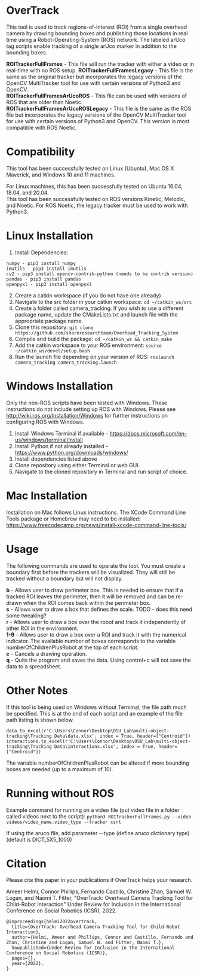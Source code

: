 # OverTrack
This tool is used to track regions-of-interest (ROI) from a single overhead camera by drawing bounding boxes and publishing those locations in real time using a Robot-Operating-System (ROS) network. The labeled arUco tag scripts enable tracking of a single arUco marker in addition to the bounding boxes.

**ROITrackerFullFrames** - This file will run the tracker with either a video or in real-time with no ROS setup.
**ROITrackerFullFramesLegacy** - This file is the same as the original tracker but incorporates the legacy versions of the OpenCV MultiTracker tool for use with certain versions of Python3 and OpenCV.  
**ROITrackerFullFramesArUcoROS** - This file can be used with versions of ROS that are older than Noetic.  
**ROITrackerFullFramesArUcoROSLegacy** - This file is the same as the ROS file but incorporates the legacy versions of the OpenCV MultiTracker tool for use with certain versions of Python3 and OpenCV. This version is most compatible with ROS Noetic.  

# Compatibility
This tool has been successfully tested on Linux (Ubuntu), Mac OS X Maverick, and Windows 10 and 11 machines.

For Linux machines, this has been successfully tested on Ubuntu 16.04, 18.04, and 20.04.  
This tool has been successfully tested on ROS versions Kinetic, Melodic, and Noetic. For ROS Noetic, the legacy tracker must be used to work with Python3.

# Linux Installation

1. Install Dependencies:
```
numpy - pip3 install numpy
imutils - pip3 install imutils
cv2 - pip3 install opencv-contrib-python (needs to be contrib version)
pandas - pip3 install pandas
openpyxl - pip3 install openpyxl
```

2. Create a catkin workspace (if you do not have one already)
3. Navigate to the src folder in your catkin workspace: ```cd ~/catkin_ws/src```
4. Create a folder called camera_tracking. If you wish to use a different package name, update the CMakeLists.txt and launch file with the appropriate package name.
5. Clone this repository: ```git clone https://github.com/shareresearchteam/Overhead_Tracking_System```
6. Compile and build the package: ```cd ~/catkin_ws && catkin_make```
7. Add the catkin workspace to your ROS environment: ```source ~/catkin_ws/devel/setup.bash```
8. Run the launch file depending on your version of ROS: ```roslaunch camera_tracking camera_tracking.launch```

# Windows Installation
Only the non-ROS scripts have been tested with Windows. These instructions do not include setting up ROS with Windows. Please see http://wiki.ros.org/Installation/Windows for further instructions on configuring ROS with Windows.

1. Install Windows Terminal if available - https://docs.microsoft.com/en-us/windows/terminal/install
2. Install Python if not already installed - https://www.python.org/downloads/windows/
3. Install dependencies listed above
4. Clone repository using either Terminal or web GUI.
6. Navigate to the cloned repository in Terminal and run script of choice.

# Mac Installation
Installation on Mac follows Linux instructions. The XCode Command Line Tools package or Homebrew may need to be installed:
https://www.freecodecamp.org/news/install-xcode-command-line-tools/

# Usage

The following commands are used to operate the tool. You must create a boundary first before the trackers will be visualized. They will still be tracked without a boundary but will not display.

**b** - Allows user to draw perimeter box. This is needed to ensure that if a tracked ROI leaves the perimeter, then it will be removed and can be re-drawn when the ROI comes back within the perimeter box.  
**s** - Allows user to draw a box that defines the scale. TODO - does this need some tweaking?  
**r** - Allows user to draw a box over the robot and track it independently of other ROI in the environment.  
**1-9** - Allows user to draw a box over a ROI and track it with the numerical indicator. The available number of boxes corresponds to the variable numberOfChildrenPlusRobot at the top of each script.  
**c** - Cancels a drawing operation.  
**q** - Quits the program and saves the data. Using control+c will not save the data to a spreadsheet.

# Other Notes
If this tool is being used on Windows without Terminal, the file path much be specified. This is at the end of each script and an example of the file path listing is shown below.
```
data.to_excel(r'C:\Users\Connor\Desktop\OSU_Lab\multi-object-tracking\Tracking Data\data.xlsx', index = True, header=["Centroid"])
interactions.to_excel(r'C:\Users\Connor\Desktop\OSU_Lab\multi-object-tracking\Tracking Data\interactions.xlsx', index = True, header=["Centroid"])
```

The variable numberOfChildrenPlusRobot can be altered if more bounding boxes are needed (up to a maximum of 10). 

# Running without ROS
Example command for running on a video file (put video file in a folder called videos next to the script):
```python3 ROITrackerFullFrames.py --video videos/video_name.video_type --tracker csrt```

If using the aruco file, add parameter --type (define aruco dictionary type) (default is DICT_5X5_1000)

# Citation
Please cite this paper in your publications if OverTrack helps your research.

Ameer Helmi, Connor Phillips, Fernando Castillo, Christine Zhan, Samuel W. Logan, and Naomi T. Fitter, "OverTrack: Overhead Camera Tracking Tool for
Child-Robot Interaction" Under Review for Inclusion in the International Conference on Social Robotics (ICSR), 2022. 
```
@inproceedings{helmi2022overtrack,
  title={OverTrack: Overhead Camera Tracking Tool for Child-Robot Interaction},
  author={Helmi, Ameer and Phillips, Connor and Castillo, Fernando and Zhan, Christine and Logan, Samuel W. and Fitter, Naomi T.},
  howpublished={Under Review for Inclusion in the International Conference on Social Robotics (ICSR)},
  pages={},
  year={2022},
}
```
